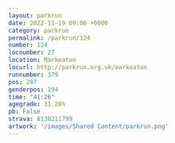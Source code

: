 ```yaml
---
layout: parkrun
date: 2022-11-19 09:00 +0000
category: parkrun
permalink: /parkrun/124
number: 124
locnumber: 27
location: Markeaton
locurl: http://parkrun.org.uk/markeaton
runnumber: 379
pos: 297
genderpos: 194
time: "41:26"
agegrade: 31.26%
pb: False
strava: 8138211799
artwork: '/images/Shared Content/parkrun.png'
---
```

